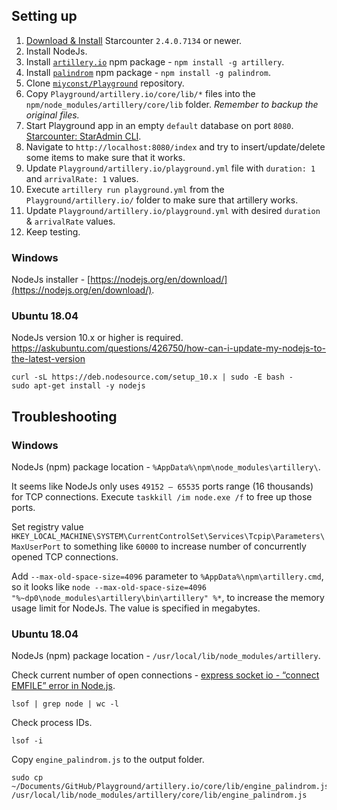 ## Setting up

1. [Download & Install](https://downloads.starcounter.com/) Starcounter `2.4.0.7134` or newer.
2. Install NodeJs.
3. Install [`artillery.io`](https://artillery.io/) npm package - `npm install -g artillery`.
4. Install [`palindrom`](https://github.com/Palindrom/Palindrom) npm package - `npm install -g palindrom`.
5. Clone [`miyconst/Playground`](https://github.com/miyconst/Playground) repository.
6. Copy `Playground/artillery.io/core/lib/*` files into the `npm/node_modules/artillery/core/lib` folder. *Remember to backup the original files.*
7. Start Playground app in an empty `default` database on port `8080`. [Starcounter: StarAdmin CLI](https://docs.starcounter.io/topic-guides/working-with-starcounter/staradmin-cli).
8. Navigate to `http://localhost:8080/index` and try to insert/update/delete some items to make sure that it works.
9. Update `Playground/artillery.io/playground.yml` file with `duration: 1` and `arrivalRate: 1` values.
10. Execute `artillery run playground.yml` from the `Playground/artillery.io/` folder to make sure that artillery works.
11. Update `Playground/artillery.io/playground.yml` with desired `duration` & `arrivalRate` values.
12. Keep testing.

### Windows

NodeJs installer - [https://nodejs.org/en/download/](https://nodejs.org/en/download/).

### Ubuntu 18.04

NodeJs version 10.x or higher is required.
https://askubuntu.com/questions/426750/how-can-i-update-my-nodejs-to-the-latest-version

```
curl -sL https://deb.nodesource.com/setup_10.x | sudo -E bash -
sudo apt-get install -y nodejs
```

## Troubleshooting

### Windows

NodeJs (npm) package location - `%AppData%\npm\node_modules\artillery\`.

It seems like NodeJs only uses `49152 – 65535` ports range (16 thousands) for TCP connections.
Execute `taskkill /im node.exe /f` to free up those ports.

Set registry value `HKEY_LOCAL_MACHINE\SYSTEM\CurrentControlSet\Services\Tcpip\Parameters\MaxUserPort` to something like `60000` to increase number of concurrently opened TCP connections.

Add `--max-old-space-size=4096` parameter to `%AppData%\npm\artillery.cmd`, so it looks like `node --max-old-space-size=4096 "%~dp0\node_modules\artillery\bin\artillery" %*`, to increase the memory usage limit for NodeJs.
The value is specified in megabytes.

### Ubuntu 18.04

NodeJs (npm) package location - `/usr/local/lib/node_modules/artillery`.

Check current number of open connections - [express socket io - “connect EMFILE” error in Node.js](https://code.i-harness.com/en/q/9e032d).

```
lsof | grep node | wc -l
```

Check process IDs.

```
lsof -i
```

Copy `engine_palindrom.js` to the output folder.

```
sudo cp ~/Documents/GitHub/Playground/artillery.io/core/lib/engine_palindrom.js /usr/local/lib/node_modules/artillery/core/lib/engine_palindrom.js
```